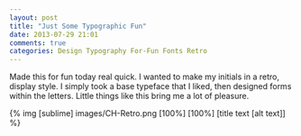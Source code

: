 ```yaml
---
layout: post
title: "Just Some Typographic Fun"
date: 2013-07-29 21:01
comments: true
categories: Design Typography For-Fun Fonts Retro
---
```

Made this for fun today real quick. I wanted to make my initials in a retro, display style. I simply took a base typeface that I liked, then designed forms within the letters. Little things like this bring me a lot of pleasure.

{% img [sublime] images/CH-Retro.png [100%] [100%] [title text [alt text]] %}
